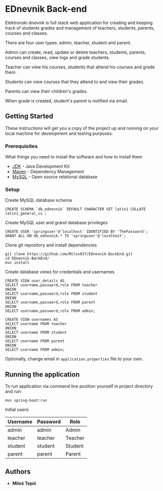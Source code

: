 # EDnevnik Back-end

Elektronski dnevnik is full stack web application for creating and keeping track of students grades and management of teachers, students, parents, courses and classes.

There are four user types: admin, teacher, student and parent.

Admin can create, read, update or delete teachers, students, parents, courses and classes, view logs and grade students.

Teacher can view his courses, students that attend his courses and grade them.

Students can view courses that they attend to and view their grades.

Parents can view their children's grades.

When grade is created, student's parent is notified via email.



## Getting Started

These instructions will get you a copy of the project up and running on your local machine for development and testing purposes.

### Prerequisites

What things you need to install the software and how to install them

* [JDK](http://www.oracle.com/technetwork/java/javase/downloads/jdk8-downloads-2133151.html) - Java Development Kit
* [Maven](https://maven.apache.org/) - Dependency Management 
* [MySQL](https://www.mysql.com/downloads/) - Open source relational database

### Setup
Create MySQL database schema
```
CREATE SCHEMA `db_ednevnik` DEFAULT CHARACTER SET latin1 COLLATE latin1_general_cs ;
```
Create MySQL user and grand database privileges
```
CREATE USER 'springuser'@'localhost' IDENTIFIED BY 'ThePassword';
GRANT ALL ON db_ednevnik.* TO 'springuser'@'localhost';
```
Clone git repository and install dependencies

```
git clone https://github.com/Milos837/EDnevnik-BackEnd.git
cd EDnevnik-BackEnd/
mvn install
```

Create database views for credentials and usernames

```
CREATE VIEW user_details AS
SELECT username,password,role FROM teacher
UNION
SELECT username,password,role FROM student
UNION
SELECT username,password,role FROM parent
UNION
SELECT username,password,role FROM admin;
```
```
CREATE VIEW usernames AS
SELECT username FROM teacher
UNION
SELECT username FROM student
UNION
SELECT username FROM parent
UNION
SELECT username FROM admin;
```
Optionally, change email in `application.properties` file to your own.
## Running the application

To run application via command line position yourself in project directory and run:
```
mvn spring-boot:run
```
Initial users:

| Username | Password | Role    |
|----------|----------|---------|
| admin    | admin    | Admin   |
| teacher  | teacher  | Teacher |
| student  | student  | Student |
| parent   | parent   | Parent  |
## Authors

* **Miloš Tepić**
